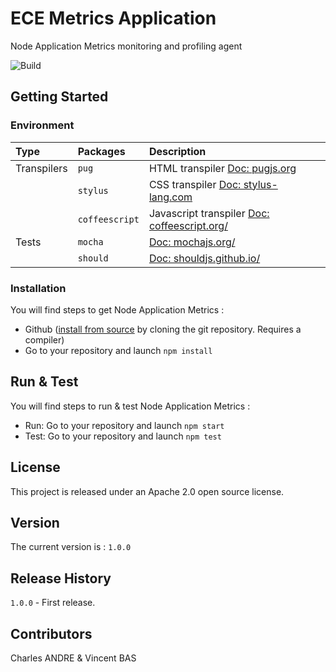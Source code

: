 
# ECE Metrics Application
Node Application Metrics monitoring and profiling agent

![Build](https://travis-ci.org/vincentbas/asynchronus_tehnologies_server_BAS.svg?branch=master)

## Getting Started

### Environment
Type                | Packages       | Description
:--------------------|:-------------------------|:-----------------------------
Transpilers         | `pug`                    | HTML transpiler [Doc: pugjs.org](http://pugjs.org/)  
                    | `stylus`                 | CSS transpiler [Doc: stylus-lang.com](http://stylus-lang.com)
                    | `coffeescript`           | Javascript transpiler [Doc: coffeescript.org/](http://coffeescript.org/)
Tests               | `mocha`                  | [Doc: mochajs.org/](http://mochajs.org/)
                    | `should`                 | [Doc: shouldjs.github.io/](http://shouldjs.github.io/)


### Installation
You will find steps to get Node Application Metrics :<br>
  * Github ([install from source](https://github.com/RuntimeTools/appmetrics/wiki/Install-direct-from-github-source) by cloning the git repository. Requires a compiler)
  * Go to your repository and launch `npm install`

## Run & Test
You will find steps to run & test Node Application Metrics :<br>
  * Run: Go to your repository and launch `npm start`
  * Test: Go to your repository and launch `npm test`

## License
This project is released under an Apache 2.0 open source license.  

## Version
The current version is : `1.0.0`

## Release History
`1.0.0` - First release.

## Contributors
Charles ANDRE & Vincent BAS
